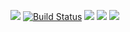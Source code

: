 <a href="https://codeclimate.com/github/study-web/project-lvl1-s454/maintainability"><img src="https://api.codeclimate.com/v1/badges/e66ebbcb279572e2f91f/maintainability" /></a>
[![Build Status](https://travis-ci.org/study-web/project-lvl1-s454.svg?branch=master)](https://travis-ci.org/study-web/project-lvl1-s454)
<a href="https://asciinema.org/a/7ZaHY37T9jr80Slg2fx4lObvo" target="_blank"><img src="https://asciinema.org/a/7ZaHY37T9jr80Slg2fx4lObvo.svg" /></a>
<a href="https://asciinema.org/a/94REa7QoaK9RStnKbslvcubsd" target="_blank"><img src="https://asciinema.org/a/94REa7QoaK9RStnKbslvcubsd.svg" /></a>
<a href="https://asciinema.org/a/DWyJAI31L4lbfhwmkjzkVNZZ4" target="_blank"><img src="https://asciinema.org/a/DWyJAI31L4lbfhwmkjzkVNZZ4.svg" /></a>
